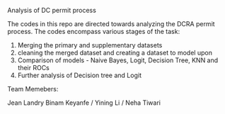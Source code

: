 Analysis of DC permit process 


The codes in this repo are directed towards analyzing the DCRA permit process. The codes encompass various stages of the task:
1. Merging the primary and supplementary datasets
2. cleaning the merged dataset and creating a dataset to model upon
3. Comparison of models - Naive Bayes, Logit, Decision Tree, KNN and their ROCs
4. Further analysis of Decision tree and Logit




Team Memebers:

Jean Landry Binam Keyanfe / Yining Li / Neha Tiwari
